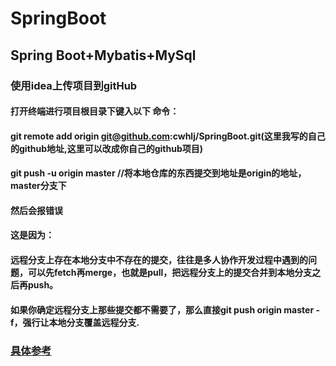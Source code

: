 # SpringBoot
## Spring Boot+Mybatis+MySql

### 使用idea上传项目到gitHub
#### 打开终端进行项目根目录下键入以下 命令：
#### git remote add origin git@github.com:cwhlj/SpringBoot.git(这里我写的自己的github地址,这里可以改成你自己的github项目)
#### git push -u origin master //将本地仓库的东西提交到地址是origin的地址，master分支下
#### 然后会报错误
#### 这是因为：
#### 远程分支上存在本地分支中不存在的提交，往往是多人协作开发过程中遇到的问题，可以先fetch再merge，也就是pull，把远程分支上的提交合并到本地分支之后再push。
#### 如果你确定远程分支上那些提交都不需要了，那么直接git push origin master -f，强行让本地分支覆盖远程分支.
### [具体参考](https://www.cnblogs.com/codegeekgao/p/9572013.html)